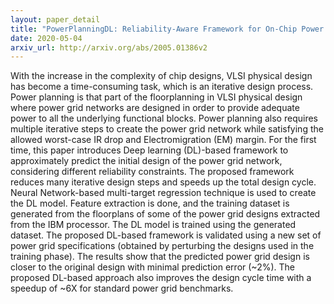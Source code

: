 ```yaml
---
layout: paper_detail
title: "PowerPlanningDL: Reliability-Aware Framework for On-Chip Power Grid Design using Deep Learning"
date: 2020-05-04
arxiv_url: http://arxiv.org/abs/2005.01386v2
---
```


With the increase in the complexity of chip designs, VLSI physical design has become a time-consuming task, which is an iterative design process. Power planning is that part of the floorplanning in VLSI physical design where power grid networks are designed in order to provide adequate power to all the underlying functional blocks. Power planning also requires multiple iterative steps to create the power grid network while satisfying the allowed worst-case IR drop and Electromigration (EM) margin. For the first time, this paper introduces Deep learning (DL)-based framework to approximately predict the initial design of the power grid network, considering different reliability constraints. The proposed framework reduces many iterative design steps and speeds up the total design cycle. Neural Network-based multi-target regression technique is used to create the DL model. Feature extraction is done, and the training dataset is generated from the floorplans of some of the power grid designs extracted from the IBM processor. The DL model is trained using the generated dataset. The proposed DL-based framework is validated using a new set of power grid specifications (obtained by perturbing the designs used in the training phase). The results show that the predicted power grid design is closer to the original design with minimal prediction error (~2%). The proposed DL-based approach also improves the design cycle time with a speedup of ~6X for standard power grid benchmarks.
